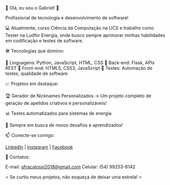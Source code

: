 👋 Olá, eu sou o Gabriel! 🚀

Profissional de tecnologia e desenvolvimento de software! 


💻 Atualmente, curso Ciência da Computação na UCS e trabalho como Tester na Ludfor Energia, onde busco sempre aprimorar minhas habilidades em codificação e testes de software.


🛠️ Tecnologias que domino:

🔹 Linguagens: Python, JavaScript, HTML, CSS
🔹 Back-end: Flask, APIs REST
🔹 Front-end: HTML5, CSS3, JavaScript
🔹 Testes: Automação de testes, qualidade de software


📈 Projetos em destaque:

🏆 Gerador de Nicknames Personalizados → Um projeto completo de geração de apelidos criativos e personalizáveis!

📊 Testes automatizados para sistemas de energia

🎯 Sempre em busca de novos desafios e aprendizados!


📫 Conecte-se comigo:

[LinkedIn](https://www.linkedin.com/in/gabriel-fracalossi-fl%C3%B4res-98aa8233b/recent-activity/all/) | [Instagram](https://www.instagram.com/gabifflores_/) | [Facebook](https://www.facebook.com/profile.php?id=100006619124739&locale=pt_BR)

📱 Contatos:

E-mail: gfracalossi2018@gmail.com
Celular: (54) 99253-8142




⭐ Se curtiu meus projetos, não esqueça de deixar uma estrela! ⭐
